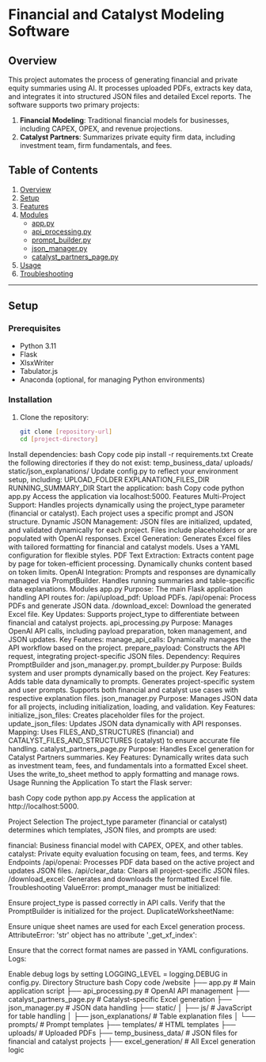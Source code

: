 # Financial and Catalyst Modeling Software

## Overview
This project automates the process of generating financial and private equity summaries using AI. It processes uploaded PDFs, extracts key data, and integrates it into structured JSON files and detailed Excel reports. The software supports two primary projects:
1. **Financial Modeling**: Traditional financial models for businesses, including CAPEX, OPEX, and revenue projections.
2. **Catalyst Partners**: Summarizes private equity firm data, including investment team, firm fundamentals, and fees.

## Table of Contents
1. [Overview](#overview)
2. [Setup](#setup)
3. [Features](#features)
4. [Modules](#modules)
   - [app.py](#app-py)
   - [api_processing.py](#api-processing-py)
   - [prompt_builder.py](#prompt-builder-py)
   - [json_manager.py](#json-manager-py)
   - [catalyst_partners_page.py](#catalyst-partners-page-py)
5. [Usage](#usage)
6. [Troubleshooting](#troubleshooting)

---

## Setup

### Prerequisites
- Python 3.11
- Flask
- XlsxWriter
- Tabulator.js
- Anaconda (optional, for managing Python environments)

### Installation
1. Clone the repository:
   ```bash
   git clone [repository-url]
   cd [project-directory]
Install dependencies:
bash
Copy code
pip install -r requirements.txt
Create the following directories if they do not exist:
temp_business_data/
uploads/
static/json_explanations/
Update config.py to reflect your environment setup, including:
UPLOAD_FOLDER
EXPLANATION_FILES_DIR
RUNNING_SUMMARY_DIR
Start the application:
bash
Copy code
python app.py
Access the application via localhost:5000.
Features
Multi-Project Support:
Handles projects dynamically using the project_type parameter (financial or catalyst).
Each project uses a specific prompt and JSON structure.
Dynamic JSON Management:
JSON files are initialized, updated, and validated dynamically for each project.
Files include placeholders or are populated with OpenAI responses.
Excel Generation:
Generates Excel files with tailored formatting for financial and catalyst models.
Uses a YAML configuration for flexible styles.
PDF Text Extraction:
Extracts content page by page for token-efficient processing.
Dynamically chunks content based on token limits.
OpenAI Integration:
Prompts and responses are dynamically managed via PromptBuilder.
Handles running summaries and table-specific data explanations.
Modules
app.py
Purpose: The main Flask application handling API routes for:
/api/upload_pdf: Upload PDFs.
/api/openai: Process PDFs and generate JSON data.
/download_excel: Download the generated Excel file.
Key Updates: Supports project_type to differentiate between financial and catalyst projects.
api_processing.py
Purpose: Manages OpenAI API calls, including payload preparation, token management, and JSON updates.
Key Features:
manage_api_calls: Dynamically manages the API workflow based on the project.
prepare_payload: Constructs the API request, integrating project-specific JSON files.
Dependency: Requires PromptBuilder and json_manager.py.
prompt_builder.py
Purpose: Builds system and user prompts dynamically based on the project.
Key Features:
Adds table data dynamically to prompts.
Generates project-specific system and user prompts.
Supports both financial and catalyst use cases with respective explanation files.
json_manager.py
Purpose: Manages JSON data for all projects, including initialization, loading, and validation.
Key Features:
initialize_json_files: Creates placeholder files for the project.
update_json_files: Updates JSON data dynamically with API responses.
Mapping: Uses FILES_AND_STRUCTURES (financial) and CATALYST_FILES_AND_STRUCTURES (catalyst) to ensure accurate file handling.
catalyst_partners_page.py
Purpose: Handles Excel generation for Catalyst Partners summaries.
Key Features:
Dynamically writes data such as investment team, fees, and fundamentals into a formatted Excel sheet.
Uses the write_to_sheet method to apply formatting and manage rows.
Usage
Running the Application
To start the Flask server:

bash
Copy code
python app.py
Access the application at http://localhost:5000.

Project Selection
The project_type parameter (financial or catalyst) determines which templates, JSON files, and prompts are used:

financial: Business financial model with CAPEX, OPEX, and other tables.
catalyst: Private equity evaluation focusing on team, fees, and terms.
Key Endpoints
/api/openai: Processes PDF data based on the active project and updates JSON files.
/api/clear_data: Clears all project-specific JSON files.
/download_excel: Generates and downloads the formatted Excel file.
Troubleshooting
ValueError: prompt_manager must be initialized:

Ensure project_type is passed correctly in API calls.
Verify that the PromptBuilder is initialized for the project.
DuplicateWorksheetName:

Ensure unique sheet names are used for each Excel generation process.
AttributeError: 'str' object has no attribute '_get_xf_index':

Ensure that the correct format names are passed in YAML configurations.
Logs:

Enable debug logs by setting LOGGING_LEVEL = logging.DEBUG in config.py.
Directory Structure
bash
Copy code
/website
├── app.py                 # Main application script
├── api_processing.py      # OpenAI API management
├── catalyst_partners_page.py # Catalyst-specific Excel generation
├── json_manager.py        # JSON data handling
├── static/
│   ├── js/                # JavaScript for table handling
│   ├── json_explanations/ # Table explanation files
│   └── prompts/           # Prompt templates
├── templates/             # HTML templates
├── uploads/               # Uploaded PDFs
├── temp_business_data/    # JSON files for financial and catalyst projects
├── excel_generation/      # All Excel generation logic
